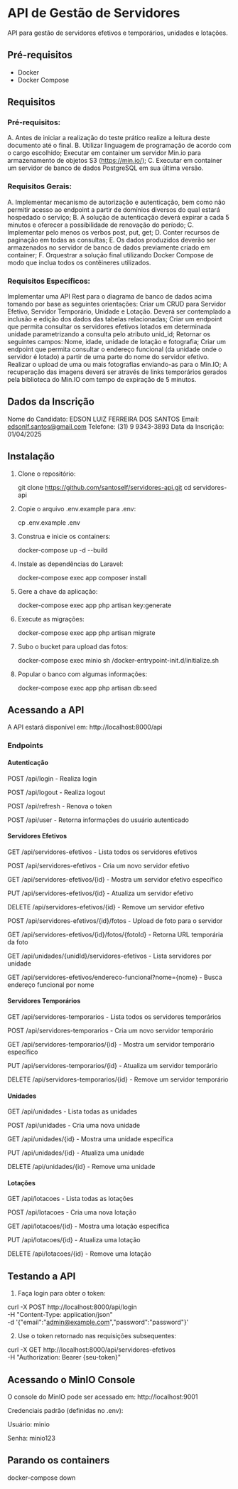# API de Gestão de Servidores

API para gestão de servidores efetivos e temporários, unidades e lotações.

## Pré-requisitos

- Docker
- Docker Compose

## Requisitos
### Pré-requisitos:
A. Antes de iniciar a realização do teste prático realize a leitura deste documento até o final.
B. Utilizar linguagem de programação de acordo com o cargo escolhido;
Executar em container um servidor Min.io para armazenamento de objetos S3 (https://min.io/);
C. Executar em container um servidor de banco de dados PostgreSQL em sua última versão.
### Requisitos Gerais:
A. Implementar mecanismo de autorização e autenticação, bem como não permitir acesso ao endpoint a partir de domínios diversos do qual estará hospedado o serviço;
B. A solução de autenticação deverá expirar a cada 5 minutos e oferecer a possibilidade de renovação do período;
C. Implementar pelo menos os verbos post, put, get;
D. Conter recursos de paginação em todas as consultas;
E. Os dados produzidos deverão ser armazenados no servidor de banco de dados previamente criado em container;
F. Orquestrar a solução final utilizando Docker Compose de modo que inclua todos os contêineres utilizados.

### Requisitos Específicos:
Implementar uma API Rest para o diagrama de banco de dados acima tomando por base as seguintes orientações:
Criar um CRUD para Servidor Efetivo, Servidor Temporário, Unidade e Lotação. Deverá ser contemplado a inclusão e edição dos dados das tabelas relacionadas;
Criar um endpoint que permita consultar os servidores efetivos lotados em determinada unidade parametrizando a consulta pelo atributo unid_id;
Retornar os seguintes campos: Nome, idade, unidade de lotação e fotografia;
Criar um endpoint que permita consultar o endereço funcional (da unidade onde o servidor é lotado) a partir de uma parte do nome do servidor efetivo.
Realizar o upload de uma ou mais fotografias enviando-as para o Min.IO;
A recuperação das imagens deverá ser através de links temporários gerados pela biblioteca do Min.IO com tempo de expiração de 5 minutos.

## Dados da Inscrição

Nome do Candidato: EDSON LUIZ FERREIRA DOS SANTOS
Email: edsonlf.santos@gmail.com
Telefone: (31) 9 9343-3893
Data da Inscrição: 01/04/2025

## Instalação

1. Clone o repositório:
   
   git clone https://github.com/santoself/servidores-api.git
   cd servidores-api

2. Copie o arquivo .env.example para .env:

    cp .env.example .env
    
3. Construa e inicie os containers:

    docker-compose up -d --build

4. Instale as dependências do Laravel:

    docker-compose exec app composer install

5. Gere a chave da aplicação:

    docker-compose exec app php artisan key:generate

6. Execute as migrações:

    docker-compose exec app php artisan migrate

7. Subo o bucket para upload das fotos:

    docker-compose exec minio sh /docker-entrypoint-init.d/initialize.sh

7. Popular o banco com algumas informações:

    docker-compose exec app php artisan db:seed

## Acessando a API

A API estará disponível em: http://localhost:8000/api

### Endpoints
#### Autenticação

POST /api/login - Realiza login

POST /api/logout - Realiza logout

POST /api/refresh - Renova o token

POST /api/user - Retorna informações do usuário autenticado

#### Servidores Efetivos

GET /api/servidores-efetivos - Lista todos os servidores efetivos

POST /api/servidores-efetivos - Cria um novo servidor efetivo

GET /api/servidores-efetivos/{id} - Mostra um servidor efetivo específico

PUT /api/servidores-efetivos/{id} - Atualiza um servidor efetivo

DELETE /api/servidores-efetivos/{id} - Remove um servidor efetivo

POST /api/servidores-efetivos/{id}/fotos - Upload de foto para o servidor

GET /api/servidores-efetivos/{id}/fotos/{fotoId} - Retorna URL temporária da foto

GET /api/unidades/{unidId}/servidores-efetivos - Lista servidores por unidade

GET /api/servidores-efetivos/endereco-funcional?nome={nome} - Busca endereço funcional por nome

#### Servidores Temporários
GET /api/servidores-temporarios - Lista todos os servidores temporários

POST /api/servidores-temporarios - Cria um novo servidor temporário

GET /api/servidores-temporarios/{id} - Mostra um servidor temporário específico

PUT /api/servidores-temporarios/{id} - Atualiza um servidor temporário

DELETE /api/servidores-temporarios/{id} - Remove um servidor temporário

#### Unidades
GET /api/unidades - Lista todas as unidades

POST /api/unidades - Cria uma nova unidade

GET /api/unidades/{id} - Mostra uma unidade específica

PUT /api/unidades/{id} - Atualiza uma unidade

DELETE /api/unidades/{id} - Remove uma unidade

#### Lotações
GET /api/lotacoes - Lista todas as lotações

POST /api/lotacoes - Cria uma nova lotação

GET /api/lotacoes/{id} - Mostra uma lotação específica

PUT /api/lotacoes/{id} - Atualiza uma lotação

DELETE /api/lotacoes/{id} - Remove uma lotação

## Testando a API

1. Faça login para obter o token:

curl -X POST http://localhost:8000/api/login \
-H "Content-Type: application/json" \
-d '{"email":"admin@example.com","password":"password"}'

2. Use o token retornado nas requisições subsequentes:


curl -X GET http://localhost:8000/api/servidores-efetivos \
-H "Authorization: Bearer {seu-token}"

## Acessando o MinIO Console

O console do MinIO pode ser acessado em: http://localhost:9001

Credenciais padrão (definidas no .env):

Usuário: minio

Senha: minio123

## Parando os containers

docker-compose down
